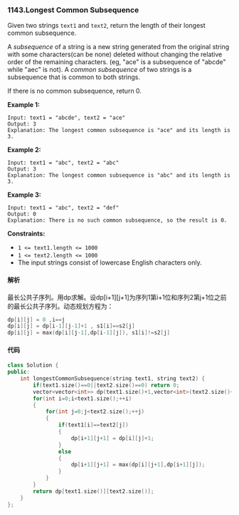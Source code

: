 ### 1143.Longest Common Subsequence

Given two strings `text1` and `text2`, return the length of their longest common subsequence.

A *subsequence* of a string is a new string generated from the original string with some characters(can be none) deleted without changing the relative order of the remaining characters. (eg, "ace" is a subsequence of "abcde" while "aec" is not). A *common subsequence* of two strings is a subsequence that is common to both strings.

 

If there is no common subsequence, return 0.

 

**Example 1:**

```
Input: text1 = "abcde", text2 = "ace" 
Output: 3  
Explanation: The longest common subsequence is "ace" and its length is 3.
```

**Example 2:**

```
Input: text1 = "abc", text2 = "abc"
Output: 3
Explanation: The longest common subsequence is "abc" and its length is 3.
```

**Example 3:**

```
Input: text1 = "abc", text2 = "def"
Output: 0
Explanation: There is no such common subsequence, so the result is 0.
```

 

**Constraints:**

- `1 <= text1.length <= 1000`
- `1 <= text2.length <= 1000`
- The input strings consist of lowercase English characters only.

#### 解析

最长公共子序列。用dp求解。设dp\[i+1\]\[j+1\]为序列1第i+1位和序列2第j+1位之前的最长公共子序列。动态规划方程为：

```c++
dp[i][j] = 0 ,i==j
dp[i][j] = dp[i-1][j-1]+1 , s1[i]==s2[j]
dp[i][j] = max(dp[i][j-1],dp[i-1][j]), s1[i]!=s2[j]
```

#### 代码

```c++
class Solution {
public:
    int longestCommonSubsequence(string text1, string text2) {
        if(text1.size()==0||text2.size()==0) return 0;
        vector<vector<int>> dp(text1.size()+1,vector<int>(text2.size()+1,0));
        for(int i=0;i<text1.size();++i)
        {
            for(int j=0;j<text2.size();++j)
            {
                if(text1[i]==text2[j])
                {
                    dp[i+1][j+1] = dp[i][j]+1;
                }
                else
                {
                    dp[i+1][j+1] = max(dp[i][j+1],dp[i+1][j]);
                }
            }
        }
        return dp[text1.size()][text2.size()];
    }
};
```

